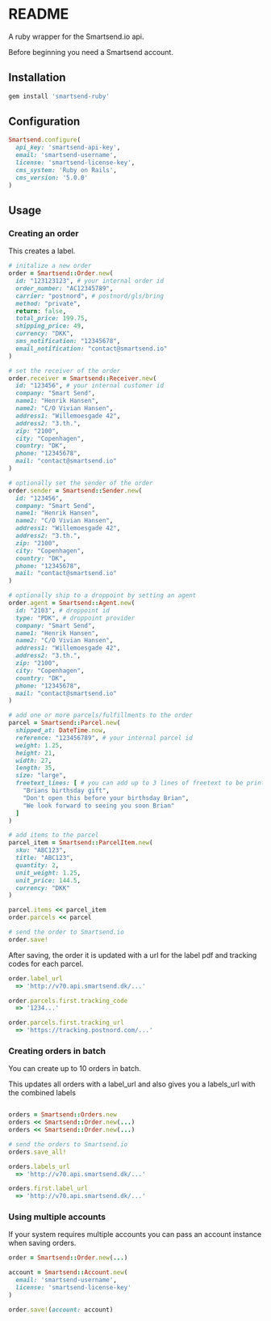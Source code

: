 # README

A ruby wrapper for the Smartsend.io api.

Before beginning you need a Smartsend account.

## Installation

```ruby
gem install 'smartsend-ruby'
```


## Configuration

```ruby
Smartsend.configure(
  api_key: 'smartsend-api-key',
  email: 'smartsend-username',
  license: 'smartsend-license-key',
  cms_system: 'Ruby on Rails',
  cms_version: '5.0.0'
)
```

## Usage

### Creating an order

This creates a label.

```ruby
# initalize a new order
order = Smartsend::Order.new(
  id: "123123123", # your internal order id
  order_number: "AC12345789",
  carrier: "postnord", # postnord/gls/bring
  method: "private",
  return: false,
  total_price: 199.75,
  shipping_price: 49,
  currency: "DKK",
  sms_notification: "12345678",
  email_notification: "contact@smartsend.io"
)

# set the receiver of the order
order.receiver = Smartsend::Receiver.new(
  id: "123456", # your internal customer id
  company: "Smart Send",
  name1: "Henrik Hansen",
  name2: "C/O Vivian Hansen",
  address1: "Willemoesgade 42",
  address2: "3.th.",
  zip: "2100",
  city: "Copenhagen",
  country: "DK",
  phone: "12345678",
  mail: "contact@smartsend.io"
)

# optionally set the sender of the order
order.sender = Smartsend::Sender.new(
  id: "123456",
  company: "Smart Send",
  name1: "Henrik Hansen",
  name2: "C/O Vivian Hansen",
  address1: "Willemoesgade 42",
  address2: "3.th.",
  zip: "2100",
  city: "Copenhagen",
  country: "DK",
  phone: "12345678",
  mail: "contact@smartsend.io"
)

# optionally ship to a droppoint by setting an agent
order.agent = Smartsend::Agent.new(
  id: "2103", # droppoint id
  type: "PDK", # droppoint provider
  company: "Smart Send",
  name1: "Henrik Hansen",
  name2: "C/O Vivian Hansen",
  address1: "Willemoesgade 42",
  address2: "3.th.",
  zip: "2100",
  city: "Copenhagen",
  country: "DK",
  phone: "12345678",
  mail: "contact@smartsend.io"
)

# add one or more parcels/fulfillments to the order
parcel = Smartsend::Parcel.new(
  shipped_at: DateTime.now,
  reference: "123456789", # your internal parcel id
  weight: 1.25,
  height: 21,
  width: 27,
  length: 35,
  size: "large",
  freetext_lines: [ # you can add up to 3 lines of freetext to be printed on the label
    "Brians birthsday gift",
    "Don't open this before your birthsday Brian",
    "We look forward to seeing you soon Brian"
  ]
)

# add items to the parcel
parcel_item = Smartsend::ParcelItem.new(
  sku: "ABC123",
  title: "ABC123",
  quantity: 2,
  unit_weight: 1.25,
  unit_price: 144.5,
  currency: "DKK"
)

parcel.items << parcel_item
order.parcels << parcel

# send the order to Smartsend.io
order.save!
```

After saving, the order it is updated with a url for the label pdf and tracking codes for each parcel.

```ruby
order.label_url
  => 'http://v70.api.smartsend.dk/...'

order.parcels.first.tracking_code
  => '1234...'

order.parcels.first.tracking_url
  => 'https://tracking.postnord.com/...'
```

### Creating orders in batch

You can create up to 10 orders in batch.

This updates all orders with a label_url and also gives you a labels_url with the combined labels

```ruby

orders = Smartsend::Orders.new
orders << Smartsend::Order.new(...)
orders << Smartsend::Order.new(...)

# send the orders to Smartsend.io
orders.save_all!

orders.labels_url
  => 'http://v70.api.smartsend.dk/...'

orders.first.label_url
  => 'http://v70.api.smartsend.dk/...'
```

### Using multiple accounts

If your system requires multiple accounts you can pass an account instance when saving orders.

```ruby
order = Smartsend::Order.new(...)

account = Smartsend::Account.new(
  email: 'smartsend-username',
  license: 'smartsend-license-key'
)

order.save!(account: account)
```
